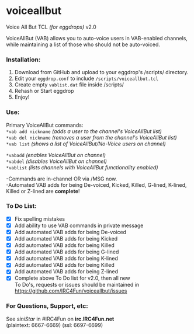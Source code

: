 # voiceallbut
Voice All But TCL _(for eggdrops)_
v2.0    

VoiceAllBut (VAB) allows you to auto-voice users in VAB-enabled channels, while maintaining a list of those who should not be auto-voiced.    

### Installation:
 1. Download from GitHub and upload to your eggdrop's /scripts/ directory.  
 2. Edit your `eggdrop.conf` to include `/scripts/voiceallbut.tcl` 
 3. Create empty `vablist.dat` file inside /scripts/  
 4. Rehash or Start eggdrop  
 5. Enjoy!    
 
### Use:  
 Primary VoiceAllBut commands:  
 ``*vab add nickname`` _(adds a user to the channel's VoiceAllBut list)_  
 ``*vab del nickname`` _(removes a user from the channel's VoiceAllBut list)_  
 ``*vab list`` _(shows a list of VoiceAllBut/No-Voice users on channel)_    
 
 ``*vabadd`` _(enables VoiceAllBut on channel)_  
 ``*vabdel`` _(disables VoiceAllBut on channel)_  
 ``*vablist`` _(lists channels with VoiceAllBut functionality enabled)_    

-Commands are in-channel OR via /MSG now.  
-Automated VAB adds for being De-voiced, Kicked, Killed, G-lined, K-lined, Killed or Z-lined 
are **complete**!    

### To Do List:  
- [x] Fix spelling mistakes  
- [x] Add ability to use VAB commands in private message  
- [x] Add automated VAB adds for being De-voiced  
- [x] Add automated VAB adds for being Kicked  
- [x] Add automated VAB adds for being Killed  
- [x] Add automated VAB adds for being G-lined  
- [x] Add automated VAB adds for being K-lined  
- [x] Add automated VAB adds for being Killed  
- [x] Add automated VAB adds for being Z-lined  
- [x] Complete above To Do list for v2.0, then all new  
To Do's, requests or issues should be maintained in  
https://github.com/IRC4Fun/voiceallbut/issues  

### For Questions, Support, etc:  
See _siniStar_ in #IRC4Fun on **irc.IRC4Fun.net**  
(plaintext: 6667-6669)
(ssl: 6697-6699)
